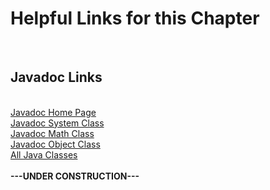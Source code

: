 <h1>Helpful Links for this Chapter</h1><br>
<h2>Javadoc Links</h2><br>
<a href="https://docs.oracle.com/javase/8/docs/technotes/tools/windows/javadoc.html">Javadoc Home Page</a><br>
<a href="https://docs.oracle.com/javase/8/docs/api/java/lang/System.html">Javadoc System Class</a><br>
<a href="https://docs.oracle.com/javase/8/docs/api/java/lang/Math.html">Javadoc Math Class</a><br>
<a href="https://docs.oracle.com/javase/8/docs/api/java/lang/Object.html">Javadoc Object Class</a><br>
<a href="https://docs.oracle.com/javase/8/docs/api/allclasses-noframe.html">All Java Classes</a><br>
<br>
<strong>   ---UNDER CONSTRUCTION---   </strong>
